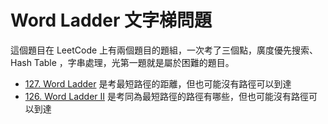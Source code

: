 # Word Ladder 文字梯問題

這個題目在 LeetCode 上有兩個題目的題組，一次考了三個點，廣度優先搜索、Hash Table ，字串處理，光第一題就是屬於困難的題目。

* [127. Word Ladder](127.-word-ladder.md) 是考最短路徑的距離，但也可能沒有路徑可以到達
* [126. Word Ladder II](126.-word-ladder-ii.md) 是考同為最短路徑的路徑有哪些，但也可能沒有路徑可以到達

